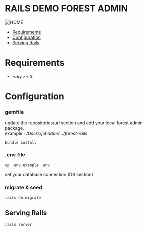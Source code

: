 # RAILS DEMO FOREST ADMIN

![HOME](https://s3-eu-west-1.amazonaws.com/blog.forestadmin.com/2021/11/FA-article-buildAdminPanel@2x.png)

* [Requirements](#Requirements)
* [Configuration](#Configuration)
* [Serving Rails](#Serving-Rails)


# Requirements

- ruby >= 3

# Configuration

### gemfile
update the repositories/url section and add your local forest admin package.  
example : */Users/johndoe/.../forest-rails*

```
bundle install
```

### .env file
```
cp .env.example .env
```
set your database connection (DB section)

### migrate & seed
```
rails db:migrate
```

## Serving Rails
```
rails server
```
